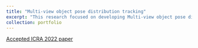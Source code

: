 ```yaml
---
title: "Multi-view object pose distribution tracking"
excerpt: "This research focused on developing Multi-view object pose distribution tracking framework for pre-grasp planniong on mobile robots"
collection: portfolio
---
```


[Accepted ICRA 2022 paper](https://nextcloud.sdu.dk/index.php/s/2PK3aK8GkcfdHQw)